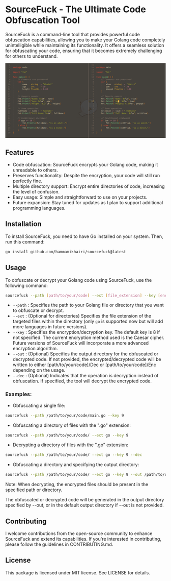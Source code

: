 # SourceFuck - The Ultimate Code Obfuscation Tool

SourceFuck is a command-line tool that provides powerful code obfuscation capabilities, allowing you to make your Golang code completely unintelligible while maintaining its functionality. It offers a seamless solution for obfuscating your code, ensuring that it becomes extremely challenging for others to understand.

![idk](./banner.png)

## Features

- Code obfuscation: SourceFuck encrypts your Golang code, making it unreadable to others.
- Preserves functionality: Despite the encryption, your code will still run perfectly fine.
- Multiple directory support: Encrypt entire directories of code, increasing the level of confusion.
- Easy usage: Simple and straightforward to use on your projects.
- Future expansion: Stay tuned for updates as I plan to support additional programming languages.

## Installation

To install SourceFuck, you need to have Go installed on your system. Then, run this command:

```bash
go install github.com/hammamikhairi/sourcefuck@latest
```

## Usage

To obfuscate or decrypt your Golang code using SourceFuck, use the following command:

```bash
sourcefuck --path [path/to/your/code] --ext [file_extension] --key [encryption_key] [--out [output_directory]] [--dec]
```

* `--path` : Specifies the path to your Golang file or directory that you want to obfuscate or decrypt.
* `--ext` : (Optional for directories) Specifies the file extension of the targeted files within the directory (only `go` is supported now but will add more languages in future versions).
* `--key` : Specifies the encryption/decryption key. The default key is 8 if not specified. The current encryption method used is the Caesar cipher. Future versions of SourceFuck will incorporate a more advanced encryption algorithm.
* `--out` : (Optional) Specifies the output directory for the obfuscated or decrypted code. If not provided, the encrypted/decrypted code will be written to either [path/to/your/code]/Dec or [path/to/your/code]/Enc depending on the usage.
* `--dec` : (Optional) Indicates that the operation is decryption instead of obfuscation. If specified, the tool will decrypt the encrypted code.

### Examples:

* Obfuscating a single file:

```bash
sourcefuck --path /path/to/your/code/main.go --key 9
```

* Obfuscating a directory of files with the ".go" extension:
```bash
sourcefuck --path /path/to/your/code/ --ext go --key 9
```

* Decrypting a directory of files with the ".go" extension:
```bash
sourcefuck --path /path/to/your/code/ --ext go --key 9 --dec
```

* Obfuscating a directory and specifying the output directory:
```bash
sourcefuck --path /path/to/your/code/ --ext go --key 9 --out /path/to/out/
```

Note: When decrypting, the encrypted files should be present in the specified path or directory.

The obfuscated or decrypted code will be generated in the output directory specified by --out, or in the default output directory if --out is not provided.

## Contributing

I welcome contributions from the open-source community to enhance SourceFuck and extend its capabilities. If you're interested in contributing, please follow the guidelines in CONTRIBUTING.md.

## License

This package is licensed under MIT license. See LICENSE for details.
